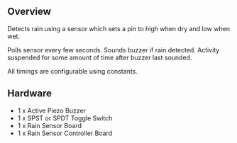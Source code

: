 
## Overview

Detects rain using a sensor which sets a pin to high when dry and low when wet.

Polls sensor every few seconds. Sounds buzzer if rain detected. Activity suspended for some amount of time after buzzer last sounded.

All timings are configurable using constants.

## Hardware

* 1 x Active Piezo Buzzer
* 1 x SPST or SPDT Toggle Switch
* 1 x Rain Sensor Board
* 1 x Rain Sensor Controller Board




